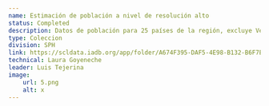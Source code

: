 ```yaml
---
name: Estimación de población a nivel de resolución alto
status: Completed
description: Datos de población para 25 países de la región, excluye Venezuela, asignados a bloques de 1 segundo de arco y proporcionados en una combinación de archivos CSV y GeoTIFF optimizados para la nube. Estas estimaciones utilizas modelos de aprendizaje automático en imágenes de satélite de alta resolución de Digital Globe a nivel mundial y datos de censos. Estos datos fueron procesados de forma que los puntos de población identificados estén dentro de los límites de las capas administrativas.
type: Coleccion
division: SPH
link: https://scldata.iadb.org/app/folder/A674F395-DAF5-4E98-B132-B6F7E07ADC64
technical: Laura Goyeneche
leader: Luis Tejerina
image: 
    url: 5.png
    alt: x
---
```

    